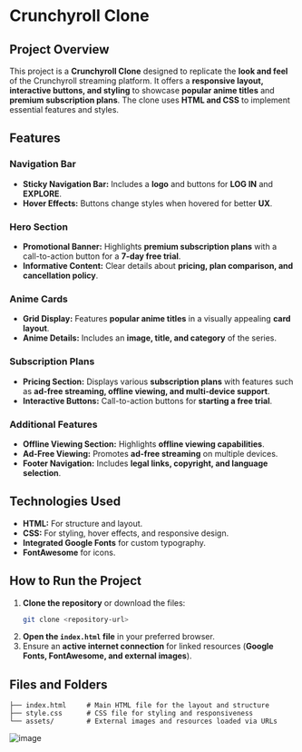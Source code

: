 # Crunchyroll Clone

## Project Overview

This project is a **Crunchyroll Clone** designed to replicate the **look and feel** of the Crunchyroll streaming platform. It offers a **responsive layout, interactive buttons, and styling** to showcase **popular anime titles** and **premium subscription plans**. The clone uses **HTML and CSS** to implement essential features and styles.

## Features

### Navigation Bar
- **Sticky Navigation Bar:** Includes a **logo** and buttons for **LOG IN** and **EXPLORE**.
- **Hover Effects:** Buttons change styles when hovered for better **UX**.

### Hero Section
- **Promotional Banner:** Highlights **premium subscription plans** with a call-to-action button for a **7-day free trial**.
- **Informative Content:** Clear details about **pricing, plan comparison, and cancellation policy**.

### Anime Cards
- **Grid Display:** Features **popular anime titles** in a visually appealing **card layout**.
- **Anime Details:** Includes an **image, title, and category** of the series.

### Subscription Plans
- **Pricing Section:** Displays various **subscription plans** with features such as **ad-free streaming, offline viewing, and multi-device support**.
- **Interactive Buttons:** Call-to-action buttons for **starting a free trial**.

### Additional Features
- **Offline Viewing Section:** Highlights **offline viewing capabilities**.
- **Ad-Free Viewing:** Promotes **ad-free streaming** on multiple devices.
- **Footer Navigation:** Includes **legal links, copyright, and language selection**.

## Technologies Used

- **HTML:** For structure and layout.
- **CSS:** For styling, hover effects, and responsive design.
- **Integrated Google Fonts** for custom typography.
- **FontAwesome** for icons.

## How to Run the Project

1. **Clone the repository** or download the files:
   ```sh
   git clone <repository-url>
   ```
2. **Open the `index.html` file** in your preferred browser.
3. Ensure an **active internet connection** for linked resources (**Google Fonts, FontAwesome, and external images**).

## Files and Folders

```
├── index.html     # Main HTML file for the layout and structure
├── style.css      # CSS file for styling and responsiveness
└── assets/        # External images and resources loaded via URLs
```

![image](https://github.com/user-attachments/assets/dca2bbae-940d-4a42-866a-98f7295d9afc)

